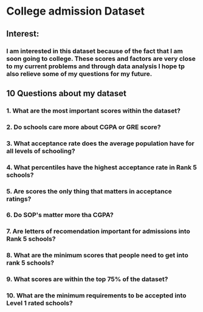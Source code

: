 # College admission Dataset
## Interest:
### I am interested in this dataset because of the fact that I am soon going to college. These scores and factors are very close to my current problems and through data analysis I hope tp also relieve some of my questions for my future.
## 10 Questions about my dataset
### 1. What are the most important scores within the dataset?
### 2. Do schools care more about CGPA or GRE score?
### 3. What acceptance rate does the average population have for all levels of schooling?
### 4. What percentiles have the highest acceptance rate in Rank 5 schools?
### 5. Are scores the only thing that matters in acceptance ratings?
### 6. Do SOP's matter more tha CGPA?
### 7. Are letters of recomendation important for admissions into Rank 5 schools?
### 8. What are the minimum scores that people need to get into rank 5 schools?
### 9. What scores are within the top 75% of the dataset?
### 10. What are the minimum requirements to be accepted into Level 1 rated schools?
